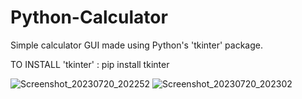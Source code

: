 # Python-Calculator
Simple calculator GUI made using Python's 'tkinter' package.

TO INSTALL 'tkinter' :
  pip install tkinter


![Screenshot_20230720_202252](https://github.com/devy52/Python-Calculator/assets/108571763/f360622b-b74a-4da8-8d81-cdc64bd9e884)
![Screenshot_20230720_202302](https://github.com/devy52/Python-Calculator/assets/108571763/fc5d4f35-131a-47aa-abb0-22e81f7195fe)
